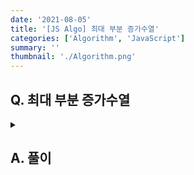 ```yaml
---
date: '2021-08-05'
title: '[JS Algo] 최대 부분 증가수열'
categories: ['Algorithm', 'JavaScript']
summary: ''
thumbnail: './Algorithm.png'
---
```


## Q. 최대 부분 증가수열

<details>
<summary></summary>
<div markdown="1">       
N 개의 자연수로 이루어진 수열이 주어졌을 때, 그 중에서 가장 길게 증가하는 원소들의 집합을 찾아 그 길이를 반환해야 합니다. 
</div>
</details>

## A. 풀이


```javascript

```